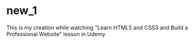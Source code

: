 # new_1

This is my creation while watching "Learn HTML5 and CSS3 and Build a Professional Website" lesson in Udemy
